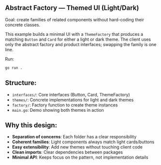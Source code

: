 ## Abstract Factory — Themed UI (Light/Dark)

Goal: create families of related components without hard-coding their concrete classes.

This example builds a minimal UI with a `ThemeFactory` that produces a matching `Button` and `Card` for either a light or dark theme. The client uses only the abstract factory and product interfaces; swapping the family is one line.

Run:
```bash
go run .
```

## Structure:
- `interfaces/`: Core interfaces (Button, Card, ThemeFactory)
- `themes/`: Concrete implementations for light and dark themes
- `factory/`: Factory function to create theme instances
- `main.go`: Demo showing both themes in action

## Why this design:
- **Separation of concerns**: Each folder has a clear responsibility
- **Coherent families**: Light components always match light cards/buttons
- **Easy extensibility**: Add new themes without touching client code
- **Clean imports**: Clear dependencies between packages
- **Minimal API**: Keeps focus on the pattern, not implementation details


